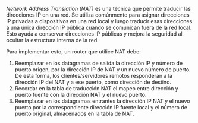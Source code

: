 *Network Address Translation (NAT)* es una técnica que permite traducir las direcciones IP en una red. Se utiliza comúnmente para asignar direcciones IP privadas a dispositivos en una red local y luego traducir esas direcciones a una única dirección IP pública cuando se comunican fuera de la red local. Esto ayuda a conservar direcciones IP públicas y mejora la seguridad al ocultar la estructura interna de la red.

Para implementar esto, un router que utilice NAT debe:
1. Reemplazar en los datagramas de salida la dirección IP y número de puerto origen, por la dirección IP de NAT y un nuevo número de puerto. De esta forma, los clientes/servidores remotos responderán a la dirección IP del NAT y a ese puerto, como dirección de destino.
2. Recordar en la tabla de traducción NAT el mapeo entre dirección y puerto fuente con la dirección NAT y el nuevo puerto.
3. Reemplazar en los datagramas entrantes la dirección IP NAT y el nuevo puerto por la correspondiente dirección IP fuente local y el número de puerto original, almacenados en la tabla de NAT.